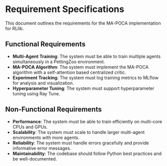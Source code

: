 # Requirement Specifications

This document outlines the requirements for the MA-POCA implementation for RLlib.

## Functional Requirements

-   **Multi-Agent Training**: The system must be able to train multiple agents simultaneously in a PettingZoo environment.
-   **MA-POCA Algorithm**: The system must implement the MA-POCA algorithm with a self-attention based centralized critic.
-   **Experiment Tracking**: The system must log training metrics to MLflow for analysis and visualization.
-   **Hyperparameter Tuning**: The system must support hyperparameter tuning using Ray Tune.

## Non-Functional Requirements

-   **Performance**: The system must be able to train efficiently on multi-core CPUs and GPUs.
-   **Scalability**: The system must scale to handle larger multi-agent environments with more agents.
-   **Reliability**: The system must handle errors gracefully and provide informative error messages.
-   **Maintainability**: The codebase should follow Python best practices and be well-documented.
